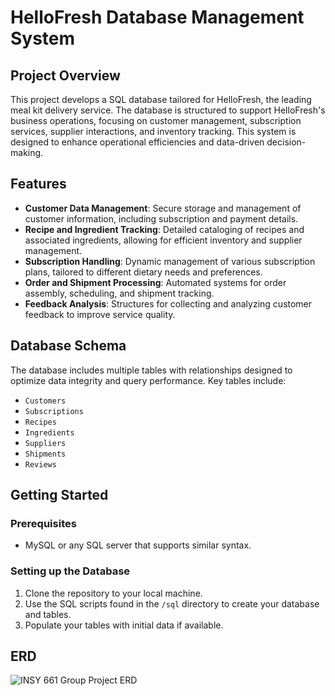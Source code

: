 # HelloFresh Database Management System

## Project Overview
This project develops a SQL database tailored for HelloFresh, the leading meal kit delivery service. The database is structured to support HelloFresh's business operations, focusing on customer management, subscription services, supplier interactions, and inventory tracking. This system is designed to enhance operational efficiencies and data-driven decision-making.

## Features
- **Customer Data Management**: Secure storage and management of customer information, including subscription and payment details.
- **Recipe and Ingredient Tracking**: Detailed cataloging of recipes and associated ingredients, allowing for efficient inventory and supplier management.
- **Subscription Handling**: Dynamic management of various subscription plans, tailored to different dietary needs and preferences.
- **Order and Shipment Processing**: Automated systems for order assembly, scheduling, and shipment tracking.
- **Feedback Analysis**: Structures for collecting and analyzing customer feedback to improve service quality.

## Database Schema
The database includes multiple tables with relationships designed to optimize data integrity and query performance. Key tables include:
- `Customers`
- `Subscriptions`
- `Recipes`
- `Ingredients`
- `Suppliers`
- `Shipments`
- `Reviews`

## Getting Started
### Prerequisites
- MySQL or any SQL server that supports similar syntax.

### Setting up the Database
1. Clone the repository to your local machine.
2. Use the SQL scripts found in the `/sql` directory to create your database and tables.
3. Populate your tables with initial data if available.

## ERD
![INSY 661 Group Project ERD](https://github.com/TashfeenAhmed12/HelloFresh-Database-Management-System/assets/76031323/97ddd0d6-a339-4b85-a43a-335678b848fc)


